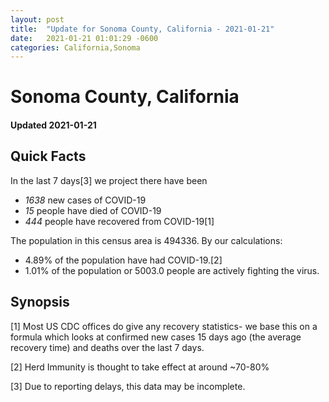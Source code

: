 ```yaml
---
layout: post
title:  "Update for Sonoma County, California - 2021-01-21"
date:   2021-01-21 01:01:29 -0600
categories: California,Sonoma
---
```


# Sonoma County, California
#### Updated 2021-01-21

## Quick Facts

In the last 7 days[3] we project there have been
- *1638* new cases of COVID-19
- *15* people have died of COVID-19
- *444* people have recovered from COVID-19[1]

The population in this census area is 494336. By our calculations:
- 4.89% of the population have had COVID-19.[2]
- 1.01% of the population or 5003.0 people are actively fighting the virus.

## Synopsis




[1] Most US CDC offices do give any recovery statistics- we base this on a formula which looks at confirmed new cases
15 days ago (the average recovery time) and deaths over the last 7 days.

[2] Herd Immunity is thought to take effect at around ~70-80%

[3] Due to reporting delays, this data may be incomplete.
 
    